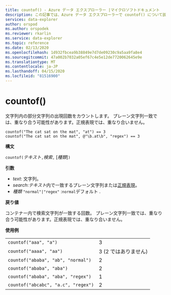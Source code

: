 ```yaml
---
title: countof() - Azure データ エクスプローラー |マイクロソフトドキュメント
description: この記事では、Azure データ エクスプローラーで countof() について説明します。
services: data-explorer
author: orspod
ms.author: orspodek
ms.reviewer: rkarlin
ms.service: data-explorer
ms.topic: reference
ms.date: 02/13/2020
ms.openlocfilehash: 1d932fbcea9b38849e7d7de09230c9a5aa9fa8e4
ms.sourcegitcommit: 47a002b7032a05ef67c4e5e12de7720062645e9e
ms.translationtype: MT
ms.contentlocale: ja-JP
ms.lasthandoff: 04/15/2020
ms.locfileid: "81516900"
---
```

# <a name="countof"></a>countof()

文字列内の部分文字列の出現回数をカウントします。 プレーン文字列一致では、重なり合う可能性があります。正規表現では、重なり合いません。

```kusto
countof("The cat sat on the mat", "at") == 3
countof("The cat sat on the mat", @"\b.at\b", "regex") == 3
```

**構文**

`countof(`*テキスト*`,`*検索*`,` [*種類*]`)`

**引数**

* *text*: 文字列。
* *search*:*テキスト*内で一致するプレーン文字列または[正規表現](./re2.md)。
* *種類* `"normal"|"regex"` :`normal`デフォルト . 

**戻り値**

コンテナー内で検索文字列が一致する回数。 プレーン文字列一致では、重なり合う可能性があります。正規表現では、重なり合いません。

**使用例**

|||
|---|---
|`countof("aaa", "a")`| 3 
|`countof("aaaa", "aa")`| 3 (2 ではありません)
|`countof("ababa", "ab", "normal")`| 2
|`countof("ababa", "aba")`| 2
|`countof("ababa", "aba", "regex")`| 1
|`countof("abcabc", "a.c", "regex")`| 2
    